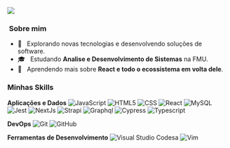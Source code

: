 
![](https://komarev.com/ghpvc/?username=maskalenkasSwerts&color=006bed)

<h3> &nbsp;Sobre mim </h3>

- 🤔 &nbsp; Explorando novas tecnologias e desenvolvendo soluções de software.
- 🎓 &nbsp; Estudando **Analise e Desenvolvimento de Sistemas** na FMU.
- 🌱 &nbsp; Aprendendo mais sobre **React e todo o ecossistema em volta dele**.

<h3> Minhas Skills </h3>

**Aplicações e Dados**
  ![JavaScript](https://img.shields.io/badge/JavaScript-323330?style=for-the-badge&logo=javascript&logoColor=F7DF1E) ![HTML5](	https://img.shields.io/badge/HTML5-E34F26?style=for-the-badge&logo=html5&logoColor=white) ![CSS](https://img.shields.io/badge/CSS3-1572B6?style=for-the-badge&logo=css3&logoColor=white) ![React](https://img.shields.io/badge/React-20232A?style=for-the-badge&logo=react&logoColor=61DAFB) ![MySQL](https://img.shields.io/badge/MySQL-00000F?style=for-the-badge&logo=mysql&logoColor=white) ![Jest](https://img.shields.io/badge/Jest-C21325?style=for-the-badge&logo=jest&logoColor=white) ![NextJs](https://img.shields.io/badge/next.js-000000?style=for-the-badge&logo=nextdotjs&logoColor=white) ![Strapi](https://img.shields.io/badge/strapi-2e7eea?style=for-the-badge&logo=strapi&logoColor=white) ![Graphql](https://img.shields.io/badge/GraphQl-E10098?style=for-the-badge&logo=graphql&logoColor=white) ![Cypress](https://img.shields.io/badge/Cypress-17202C?style=for-the-badge&logo=cypress&logoColor=white) ![Typescript](https://img.shields.io/badge/TypeScript-007ACC?style=for-the-badge&logo=typescript&logoColor=white)

**DevOps**
  ![Git](https://img.shields.io/badge/Git-F05032?style=for-the-badge&logo=git&logoColor=white) ![GitHub](https://img.shields.io/badge/GitHub-100000?style=for-the-badge&logo=github&logoColor=white)

**Ferramentas de Desenvolvimento**
  ![Visual Studio Codesa](https://img.shields.io/badge/Visual_Studio_Code-0078D4?style=for-the-badge&logo=visual%20studio%20code&logoColor=white) ![Vim](https://img.shields.io/badge/VIM-%2311AB00.svg?&style=for-the-badge&logo=vim&logoColor=white)
  
<br/>

<br/>
